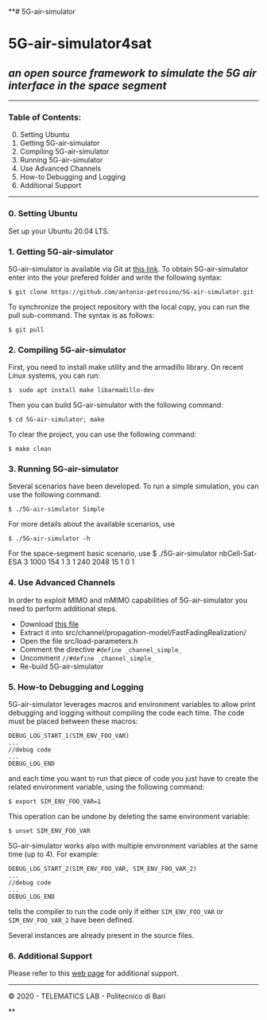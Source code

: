**# 5G-air-simulator

5G-air-simulator4sat
=====================
## _an open source framework to simulate the 5G air interface in the space segment_
 
---
### Table of Contents:
0. Setting Ubuntu 
1. Getting 5G-air-simulator
2. Compiling 5G-air-simulator
3. Running 5G-air-simulator
4. Use Advanced Channels
5. How-to Debugging and Logging
6. Additional Support
---
### 0. Setting Ubuntu 
Set up your Ubuntu 20.04 LTS.

### 1. Getting 5G-air-simulator
5G-air-simulator is available via Git at [this link][2]. 
To obtain 5G-air-simulator enter into the your prefered folder and write the following syntax:

    $ git clone https://github.com/antonio-petrosino/5G-air-simulator.git
To synchronize the project repository with the local copy, you can run the pull sub-command. The syntax is as follows:

    $ git pull
###  2. Compiling 5G-air-simulator
First, you need to install make utility and the armadillo library.
On recent Linux systems, you can run:

    $  sudo apt install make libarmadillo-dev
Then you can build 5G-air-simulator with the following command:

	$ cd 5G-air-simulator; make
To clear the project, you can use the following command:

	$ make clean
### 3. Running 5G-air-simulator
Several scenarios have been developed. To run a simple simulation, you can use the following command:

	$ ./5G-air-simulator Simple
For more details about the available scenarios, use

	$ ./5G-air-simulator -h
	
For the space-segment basic scenario, use
	$ ./5G-air-simulator nbCell-Sat-ESA 3 1000 154 1 3 1 240 2048 15 1 0 1
	

### 4. Use Advanced Channels
In order to exploit MIMO and mMIMO capabilities of 5G-air-simulator you need to perform additional steps.

- Download [this file][3]
- Extract it into src/channel/propagation-model/FastFadingRealization/
- Open the file src/load-parameters.h
- Comment the directive `#define _channel_simple_` 
- Uncomment `//#define _channel_simple_`
- Re-build 5G-air-simulator

### 5. How-to Debugging and Logging
5G-air-simulator leverages macros and environment variables to allow print debugging and logging without compiling the code each time.
The code must be placed between these macros:  

    DEBUG_LOG_START_1(SIM_ENV_FOO_VAR)
    ...
    //debug code
    ...
    DEBUG_LOG_END
 and each time you want to run that piece of code you just have to create the related environment variable, using the following command:

	$ export SIM_ENV_FOO_VAR=1

This operation can be undone by deleting the same environment variable:

	$ unset SIM_ENV_FOO_VAR

 5G-air-simulator works also with multiple environment variables at the same time (up to 4). 
 For example:
 
    DEBUG_LOG_START_2(SIM_ENV_FOO_VAR, SIM_ENV_FOO_VAR_2)
    ...
    //debug code
    ...
    DEBUG_LOG_END
    
tells the compiler to run the code only if either `SIM_ENV_FOO_VAR` or `SIM_ENV_FOO_VAR_2` have been defined.

Several instances are already present in the source files.

### 6. Additional Support
Please refer to this [web page][1] for additional support.

[1]: https://telematics.poliba.it/5G-air-simulator "5G-air-simulator Official Web Page"
[2]: https://github.com/telematics-lab/5G-air-simulator "5G-air-simulator Official Repository"
[3]: https://telematics.poliba.it/5G-air-simulator-ff "Additional Fast Fading Realizations"

---
© 2020 - TELEMATICS LAB - Politecnico di Bari

**
